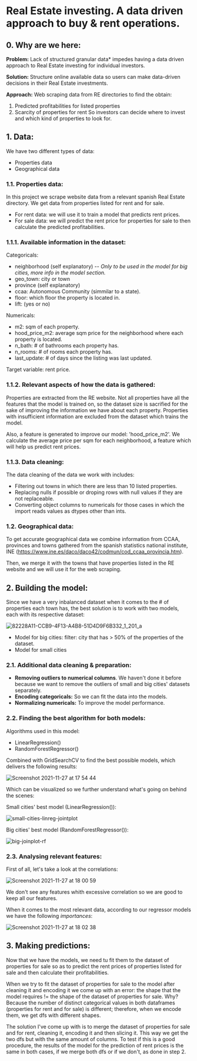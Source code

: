 # **Real Estate investing. A data driven approach to buy & rent operations.**

## 0. Why are we here:
**Problem:**
Lack of structured granular data* impedes having a data driven approach to Real Estate investing for individual investors. 

**Solution:**
Structure online available data so users can make data-driven decisions in their Real Estate investments.

**Approach:**
Web scraping data from RE directories to find the obtain:
1. Predicted profitabilities for listed properties
2. Scarcity of properties for rent
So investors can decide where to invest and which kind of properties to look for.

## 1. Data:
We have two different types of data:
- Properties data
- Geographical data

### 1.1. Properties data:
In this project we scrape website data from a relevant spanish Real Estate directory. We get data from properties listed for rent and for sale.
- For rent data: we will use it to train a model that predicts rent prices.
- For sale data: we will predict the rent price for properties for sale to then calculate the predicted profitabilities.

### 1.1.1. Available information in the dataset:
Categoricals:
- neighborhood (self explanatory) -- *Only to be used in the model for big cities, more info in the model section.*
- geo_town: city or town
- province (self explanatory)
- ccaa: Autonomous Community (simmilar to a state).
- floor: which floor the property is located in.
- lift: (yes or no)

Numericals:
- m2: sqm of each property.
- hood_price_m2: average sqm price for the neighborhood where each property is located.
- n_bath: # of bathrooms each property has.
- n_rooms: # of rooms each property has.
- last_update: # of days since the listing was last updated.

Target variable: rent price.

### 1.1.2. Relevant aspects of how the data is gathered:
Properties are extracted from the RE website. Not all properties have all the features that the model is trained on, so the dataset size is sacrified for the sake of improving the information we have about each property. Properties with insufficient information are excluded from the dataset which trains the model.

Also, a feature is generated to improve our model: 'hood_price_m2'. We calculate the average price per sqm for each neighborhood, a feature which will help us predict rent prices.

### 1.1.3. Data cleaning:
The data cleaning of the data we work with includes:
- Filtering out towns in which there are less than 10 listed properties.
- Replacing nulls if possible or droping rows with null values if they are not replaceable.
- Converting object columns to numericals for those cases in which the import reads values as dtypes other than ints.

### 1.2. Geographical data:
To get accurate geographical data we combine information from CCAA, provinces and towns gathered from the spanish statistics national institute, INE (https://www.ine.es/daco/daco42/codmun/cod_ccaa_provincia.htm).

Then, we merge it with the towns that have properties listed in the RE website and we will use it for the web scraping.

## 2. Building the model:
Since we have a very inbalanced dataset when it comes to the # of properties each town has, the best solution is to work with two models, each with its respective dataset:

![82228A11-CCB9-4F13-A4B8-51D4D9F6B332_1_201_a](https://user-images.githubusercontent.com/80812996/143689674-c2e050c6-7c8e-4d8f-8f75-dc06c0865c8c.jpeg)

- Model for big cities: filter: city that has > 50% of the properties of the dataset.
- Model for small cities

### 2.1. Additional data cleaning & preparation:
- **Removing outliers to numerical columns**. We haven't done it before because we want to remove the outliers of small and big cities' datasets separately.
- **Encoding categoricals:** So we can fit the data into the models.
- **Normalizing numericals:** To improve the model performance.

### 2.2. Finding the best algorithm for both models:
Algorithms used in this model:
- LinearRegression()
- RandomForestRegressor()

Combined with GridSearchCV to find the best possible models, which delivers the following results:

![Screenshot 2021-11-27 at 17 54 44](https://user-images.githubusercontent.com/80812996/143690078-5bf6d67b-359f-4eaf-8cb2-69694b38b630.png)

Which can be visualized so we further understand what's going on behind the scenes:

Small cities' best model (LinearRegression()):

![small-cities-linreg-jointplot](https://user-images.githubusercontent.com/80812996/143690185-a1adcbee-aa95-4383-aab6-9ff336dba564.png)

Big cities' best model (RandomForestRegressor()):

![big-joinplot-rf](https://user-images.githubusercontent.com/80812996/143690193-bb7fe3e9-6127-40cd-aa84-7369344e445e.png)

### 2.3. Analysing relevant features:

First of all, let's take a look at the correlations:

![Screenshot 2021-11-27 at 18 00 59](https://user-images.githubusercontent.com/80812996/143690285-602d3c2d-5cbf-4431-a012-706de3005c12.png)

We don't see any features whith excessive correlation so we are good to keep all our features.

When it comes to the most relevant data, according to our regressor models we have the following *importances*:

![Screenshot 2021-11-27 at 18 02 38](https://user-images.githubusercontent.com/80812996/143690337-7f60bcaf-42b0-4e14-8df3-80c8e10f1e9a.png)

## 3. Making predictions:
Now that we have the models, we need tu fit them to the dataset of properties for sale so as to predict the rent prices of properties listed for sale and then calculate their profitabilities.

When we try to fit the dataset of properties for sale to the model after cleaning it and encoding it we come up with an error: the shape that the model requires != the shape of the dataset of properties for sale. Why? Because the number of distinct categorical values in both dataframes (properties for rent and for sale) is different; therefore, when we encode them, we get dfs with different shapes.

The solution I've come up with is to merge the dataset of properties for sale and for rent, cleaning it, encoding it and then slicing it. This way we get the two dfs but with the same amount of columns. To test if this is a good procedure, the results of the model for the prediction of rent prices is the same in both cases, if we merge both dfs or if we don't, as done in step 2.


